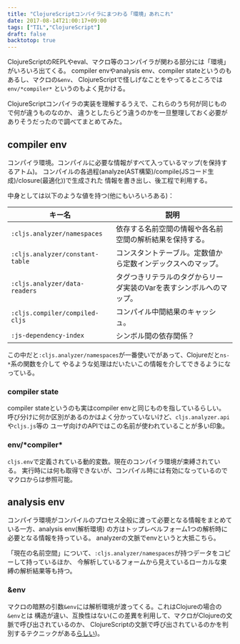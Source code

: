 ```yaml
---
title: "ClojureScriptコンパイラにまつわる「環境」あれこれ"
date: 2017-08-14T21:00:17+09:00
tags: ["TIL","ClojureScript"]
draft: false
backtotop: true
---
```


ClojureScriptのREPLやeval、マクロ等のコンパイラが関わる部分には「環境」がいろいろ出てくる。
compiler envやanalysis env、compiler stateというのもあるし、マクロの`&env`、
ClojureScriptで怪しげなことをやってるところでは `env/*compiler*` というのもよく見かける。

ClojureScriptコンパイラの実装を理解するうえで、これらのうち何が同じもので何が違うものなのか、
違うとしたらどう違うのかを一旦整理しておく必要がありそうだったので調べてまとめてみた。

<!--more-->

## compiler env

コンパイラ環境。コンパイルに必要な情報がすべて入っているマップ(を保持するアトム)。
コンパイルの各過程(analyze(AST構築)/compile(JSコード生成)/closure(最適化))で生成された
情報を書き出し、後工程で利用する。

中身としては以下のような値を持つ(他にもいろいろある)：

|キー名                          |説明 |
|-------------------------------|-----|
|`:cljs.analyzer/namespaces`    |依存する名前空間の情報や各名前空間の解析結果を保持する。          |
|`:cljs.analyzer/constant-table`|コンスタントテーブル。定数値から定数インデックスへのマップ。       |
|`:cljs.analyzer/data-readers`  |タグつきリテラルのタグからリーダ実装のVarを表すシンボルへのマップ。 |
|`:cljs.compiler/compiled-cljs` |コンパイル中間結果のキャッシュ。                              |
|`:js-dependency-index`         |シンボル間の依存関係？|

この中だと`:cljs.analyzer/namespaces`が一番使いでがあって、Clojureだと`ns-*`系の関数を介して
やるような処理はだいたいこの情報を介してできるようになっている。

### compiler state

compiler stateというのも実はcompiler envと同じものを指しているらしい。
呼び分けに何か区別があるのかはよく分かっていないけど、`cljs.analyzer.api`や`cljs.js`等の
ユーザ向けのAPIではこの名前が使われていることが多い印象。

### env/\*compiler\*

`cljs.env`で定義されている動的変数。現在のコンパイラ環境が束縛されている。
実行時には何も取得できないが、コンパイル時には有効になっているのでマクロからは参照可能。

## analysis env

コンパイラ環境がコンパイルのプロセス全般に渡って必要となる情報をまとめている一方、analysis env(解析環境)
の方はトップレベルフォーム1つの解析時に必要となる情報を持っている。
analyzerの文脈でenvというと大抵こちら。

「現在の名前空間」について、`:cljs.analyzer/namespaces`が持つデータをコピーして持っているほか、
今解析しているフォームから見えているローカルな束縛の解析結果等も持つ。

### &env

マクロの暗黙の引数`&env`には解析環境が渡ってくる。これはClojureの場合の`&env`とは
構造が違い、互換性はない(この差異を利用して、マクロがClojureの文脈で呼び出されているのか、
ClojureScriptの文脈で呼び出されているのかを判別するテクニックがある[らしい](https://github.com/cgrand/macrovich))。
